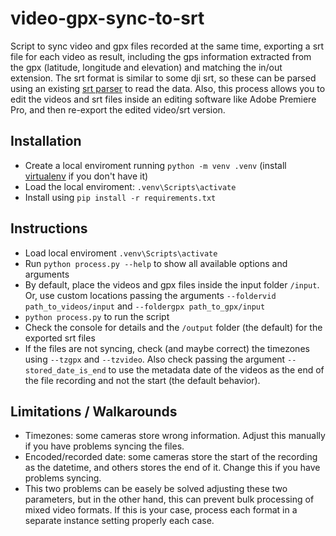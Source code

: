 # video-gpx-sync-to-srt
Script to sync video and gpx files recorded at the same time, exporting a srt file for each video as result, including the gps information extracted from the gpx (latitude, longitude and elevation) and matching the in/out extension. The srt format is similar to some dji srt, so these can be parsed using an existing [srt parser](https://github.com/JuanIrache/DJI_SRT_Parser) to read the data. Also, this process allows you to edit the videos and srt files inside an editing software like Adobe Premiere Pro, and then re-export the edited video/srt version.

## Installation
- Create a local enviroment running `python -m venv .venv` (install [virtualenv](https://virtualenv.pypa.io/en/latest/) if you don't have it)
- Load the local enviroment: `.venv\Scripts\activate`
- Install using `pip install -r requirements.txt`

## Instructions
- Load local enviroment `.venv\Scripts\activate`
- Run `python process.py --help` to show all available options and arguments
- By default, place the videos and gpx files inside the input folder `/input`. Or, use custom locations passing the arguments `--foldervid path_to_videos/input` and `--foldergpx path_to_gpx/input`
- `python process.py` to run the script
- Check the console for details and the `/output` folder (the default) for the exported srt files
- If the files are not syncing, check (and maybe correct) the timezones using `--tzgpx` and `--tzvideo`. Also check passing the argument `--stored_date_is_end` to use the metadata date of the videos as the end of the file recording and not the start (the default behavior).

## Limitations / Walkarounds
- Timezones: some cameras store wrong information. Adjust this manually if you have problems syncing the files.
- Encoded/recorded date: some cameras store the start of the recording as the datetime, and others stores the end of it. Change this if you have problems syncing.
- This two problems can be easely be solved adjusting these two parameters, but in the other hand, this can prevent bulk processing of mixed video formats. If this is your case, process each format in a separate instance setting properly each case.
